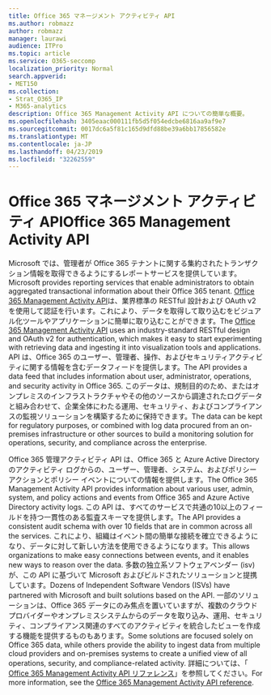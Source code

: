 ```yaml
---
title: Office 365 マネージメント アクティビティ API
ms.author: robmazz
author: robmazz
manager: laurawi
audience: ITPro
ms.topic: article
ms.service: O365-seccomp
localization_priority: Normal
search.appverid:
- MET150
ms.collection:
- Strat_O365_IP
- M365-analytics
description: Office 365 Management Activity API についての簡単な概要。
ms.openlocfilehash: 3405eaac000111fb5d5f054edcbe6816aa9af9e7
ms.sourcegitcommit: 0017dc6a5f81c165d9dfd88be39a6bb17856582e
ms.translationtype: MT
ms.contentlocale: ja-JP
ms.lasthandoff: 04/23/2019
ms.locfileid: "32262559"
---
```

# <a name="office-365-management-activity-api"></a><span data-ttu-id="bac41-103">Office 365 マネージメント アクティビティ API</span><span class="sxs-lookup"><span data-stu-id="bac41-103">Office 365 Management Activity API</span></span>
<span data-ttu-id="bac41-104">Microsoft では、管理者が Office 365 テナントに関する集約されたトランザクション情報を取得できるようにするレポートサービスを提供しています。</span><span class="sxs-lookup"><span data-stu-id="bac41-104">Microsoft provides reporting services that enable administrators to obtain aggregated transactional information about their Office 365 tenant.</span></span> <span data-ttu-id="bac41-105">[Office 365 Management Activity API](https://docs.microsoft.com/office/office-365-management-api/office-365-management-apis-overview)は、業界標準の RESTful 設計および OAuth v2 を使用して認証を行います。これにより、データを取得して取り込むをビジュアル化ツールやアプリケーションに簡単に取り込むことができます。</span><span class="sxs-lookup"><span data-stu-id="bac41-105">The [Office 365 Management Activity API](https://docs.microsoft.com/office/office-365-management-api/office-365-management-apis-overview) uses an industry-standard RESTful design and OAuth v2 for authentication, which makes it easy to start experimenting with retrieving data and ingesting it into visualization tools and applications.</span></span> <span data-ttu-id="bac41-106">API は、Office 365 のユーザー、管理者、操作、およびセキュリティアクティビティに関する情報を含むデータフィードを提供します。</span><span class="sxs-lookup"><span data-stu-id="bac41-106">The API provides a data feed that includes information about user, administrator, operations, and security activity in Office 365.</span></span> <span data-ttu-id="bac41-107">このデータは、規制目的のため、またはオンプレミスのインフラストラクチャやその他のソースから調達されたログデータと組み合わせて、企業全体にわたる運用、セキュリティ、およびコンプライアンスの監視ソリューションを構築するために保持できます。</span><span class="sxs-lookup"><span data-stu-id="bac41-107">The data can be kept for regulatory purposes, or combined with log data procured from an on-premises infrastructure or other sources to build a monitoring solution for operations, security, and compliance across the enterprise.</span></span>

<span data-ttu-id="bac41-108">Office 365 管理アクティビティ API は、Office 365 と Azure Active Directory のアクティビティ ログからの、ユーザー、管理者、システム、およびポリシー アクションとポリシー イベントについての情報を提供します。</span><span class="sxs-lookup"><span data-stu-id="bac41-108">The Office 365 Management Activity API provides information about various user, admin, system, and policy actions and events from Office 365 and Azure Active Directory activity logs.</span></span> <span data-ttu-id="bac41-109">この API は、すべてのサービスで共通の10以上のフィールドを持つ一貫性のある監査スキーマを提供します。</span><span class="sxs-lookup"><span data-stu-id="bac41-109">The API provides a consistent audit schema with over 10 fields that are in common across all the services.</span></span> <span data-ttu-id="bac41-110">これにより、組織はイベント間の簡単な接続を確立できるようになり、データに対して新しい方法を使用できるようになります。</span><span class="sxs-lookup"><span data-stu-id="bac41-110">This allows organizations to make easy connections between events, and it enables new ways to reason over the data.</span></span> <span data-ttu-id="bac41-111">多数の独立系ソフトウェアベンダー (isv) が、この API に基づいて Microsoft およびビルドされたソリューションと提携しています。</span><span class="sxs-lookup"><span data-stu-id="bac41-111">Dozens of Independent Software Vendors (ISVs) have partnered with Microsoft and built solutions based on the API.</span></span> <span data-ttu-id="bac41-112">一部のソリューションは、Office 365 データにのみ焦点を置いていますが、複数のクラウドプロバイダーやオンプレミスシステムからのデータを取り込み、運用、セキュリティ、コンプライアンス関連のすべてのアクティビティを統合したビューを作成する機能を提供するものもあります。</span><span class="sxs-lookup"><span data-stu-id="bac41-112">Some solutions are focused solely on Office 365 data, while others provide the ability to ingest data from multiple cloud providers and on-premises systems to create a unified view of all operations, security, and compliance-related activity.</span></span> <span data-ttu-id="bac41-113">詳細については、「 [Office 365 Management Activity API リファレンス](https://docs.microsoft.com/office/office-365-management-api/office-365-management-activity-api-reference)」を参照してください。</span><span class="sxs-lookup"><span data-stu-id="bac41-113">For more information, see the [Office 365 Management Activity API reference](https://docs.microsoft.com/office/office-365-management-api/office-365-management-activity-api-reference).</span></span>
